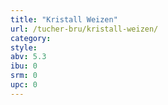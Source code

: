 ```yaml
---
title: "Kristall Weizen"
url: /tucher-bru/kristall-weizen/
category: 
style: 
abv: 5.3
ibu: 0
srm: 0
upc: 0
---
```


